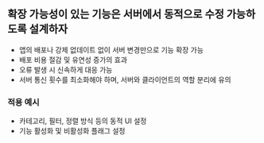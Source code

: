 ## 확장 가능성이 있는 기능은 서버에서 동적으로 수정 가능하도록 설계하자
- 앱의 배포나 강제 없데이트 없이 서버 변경만으로 기능 확장 가능
- 배포 비용 절감 및 유연성 증가의 효과
- 오류 발생 시 신속하게 대응 가능
- 서버 통신 횟수를 최소화해야 하며, 서버와 클라이언트의 역할 분리에 유의
### 적용 예시
- 카테고리, 필터, 정렬 방식 등의 동적 UI 설정
- 기능 활성화 및 비활성화 플래그 설정
